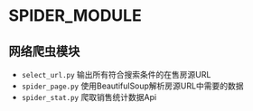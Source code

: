 # SPIDER_MODULE

## 网络爬虫模块
- `select_url.py` 输出所有符合搜索条件的在售房源URL
- `spider_page.py` 使用BeautifulSoup解析房源URL中需要的数据
- `spider_stat.py` 爬取销售统计数据Api